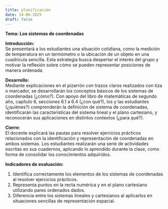 ```yaml
---
title: planificación 
date: 14-06-2025
draft: false
---
```

**Tema: Los sistemas de coordenadas**

**Introducción:**  
Se presentará a los estudiantes una situación cotidiana, como la medición de temperatura en un termómetro o la ubicación de un objeto en una cuadrícula sencilla. Esta estrategia busca despertar el interés del grupo y motivar la reflexión sobre cómo se pueden representar posiciones de manera ordenada.

**Desarrollo:**  
Mediante explicaciones en el pizarrón con trazos claros realizados con tiza o marcador, se desarrollarán los conceptos básicos de los sistemas de coordenadas (¿cómo?). Con apoyo del libro de matemáticas de segundo año, capítulo 6, secciones 6.1 a 6.4 (¿con qué?), los y las estudiantes (¿quiénes?) comprenderán la definición de sistema de coordenadas, identificarán las características del sistema lineal y el plano cartesiano, y reconocerán sus aplicaciones en distintos contextos (¿para qué?).

**Cierre:**  
El docente explicará las pautas para resolver ejercicios prácticos relacionados con la identificación y representación de coordenadas en ambos sistemas. Los estudiantes realizarán una serie de actividades escritas en sus cuadernos, aplicando lo aprendido durante la clase, como forma de consolidar los conocimientos adquiridos.

**Indicadores de evaluación:**  
1. Identifica correctamente los elementos de los sistemas de coordenadas al resolver ejercicios prácticos.  
2. Representa puntos en la recta numérica y en el plano cartesiano utilizando pares ordenados dados.  
3. Diferencia entre los sistemas lineales y cartesianos al aplicarlos en situaciones sencillas de representación espacial.